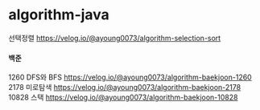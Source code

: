 # algorithm-java

선택정렬
<https://velog.io/@ayoung0073/algorithm-selection-sort>

#### 백준
1260 DFS와 BFS <https://velog.io/@ayoung0073/algorithm-baekjoon-1260> <br>
2178 미로탐색 <https://velog.io/@ayoung0073/algorithm-baekjoon-2178> <br>
10828 스택 <https://velog.io/@ayoung0073/algorithm-baekjoon-10828>
